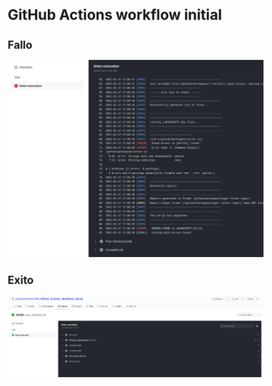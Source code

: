 # GitHub Actions workflow initial

## Fallo 
![Fallo](./imgs/fallo.png)
## Exito
![Exito](./imgs/exito.png)